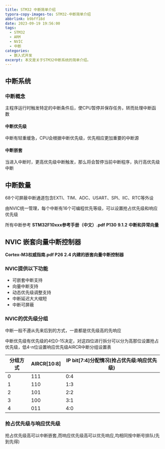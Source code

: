 ```yaml
---
title: STM32 中断简单介绍
typora-copy-images-to: STM32-中断简单介绍
abbrlink: b9bff18d
date: 2023-09-19 19:56:00
tags:
  - STM32
  - ARM
  - NVIC
  - 中断
categories:
  - 嵌入式开发
excerpt: 本文是关于STM32中断系统的简单介绍。
---
```


## 中断系统

### 中断概念

主程序运行时触发特定的中断条件后，使CPU暂停并保存任务，转而处理中断函数

#### 中断优先级

中断有轻重缓急，CPU会根据中断优先级，优先相应更加重要的中断源

#### 中断嵌套

当进入中断时，更高优先级中断触发，那么将会暂停当前中断程序，执行高优先级中断

## 中断数量

68个可屏蔽中断通道包含EXTI、TIM、ADC、USART、SPI、IIC、RTC等外设

由NVIC统一管理，每个中断有16个可编程优先等级，可以设置抢占优先级和响应优先级

所有中断参考 **STM32F10xxx参考手册（中文）.pdf**  **P130** **9.1.2** **中断和异常向量**

## NVIC 嵌套向量中断控制器

**Cortex-M3权威指南.pdf P26 2.4 内建的嵌套向量中断控制器**

### NVIC提供以下功能

- 可嵌套中断支持
- 向量中断支持
- 动态优先级调整支持
- 中断延迟大大缩短
- 中断可屏蔽

### NVIC的优先级分组

中断一般不遵从先来后到的方式，一直都是优先级高的先响应

中断优先级有优先级的4位0-15决定，对这四位进行拆分可以分为高那位设置抢占优先级，低4-n位设置响应优先级AIRCR中断分组设置表

| 分组方式 | AIRCR[10:8] | IP bit[7:4]分配情况(抢占优先级:响应优先级) |
| -------- | ----------- | ------------------------------------------ |
| 0        | 111         | 0:4                                        |
| 1        | 110         | 1:3                                        |
| 2        | 101         | 2:2                                        |
| 3        | 100         | 3:1                                        |
| 4        | 011         | 4:0                                        |

### 抢占优先级与响应优先级

抢占优先级高可以中断嵌套,而响应优先级高可以优先响应,均相同按中断号排队(先到先得)

